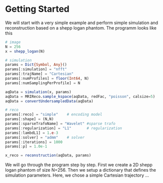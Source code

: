 # Getting Started

We will start with a very simple example and perform simple simulation and
reconstruction based on a shepp logan phantom. The programm looks like this
```julia
# image
N = 256
x = shepp_logan(N)

# simulation
params = Dict{Symbol, Any}()
params[:simulation] = "nfft"
params[:trajName] = "Cartesian"
params[:numProfiles] = floor(Int64, N)
params[:numSamplingPerProfile] = N

aqData = simulation(x, params)
aqData = MRIReco.sample_kspace(aqData, redFac, "poisson", calsize=5)
aqData = convertUndersampledData(aqData)

# reco
params[:reco] = "simple"    # encoding model
params[:shape] = (N,N)
params[:sparseTrafoName] = "Wavelet" #sparse trafo
params[:regularization] = "L1"       # regularization
params[:lambdL1] = 1.e-3
params[:solver] = "admm"    # solver
params[:iterations] = 1000
params[:ρ] = 1.0e-1

x_reco = reconstruction(aqData, params)
```
We will go through the program step by step. First we create a 2D shepp logan
phantom of size N=256. Then we setup a dictionary that defines the simulation
parameters. Here, we chose a simple Cartesian trajectory ...
